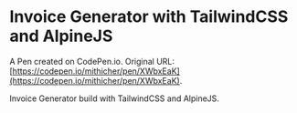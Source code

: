 # Invoice Generator with TailwindCSS and AlpineJS

A Pen created on CodePen.io. Original URL: [https://codepen.io/mithicher/pen/XWbxEaK](https://codepen.io/mithicher/pen/XWbxEaK).

Invoice Generator build with TailwindCSS and AlpineJS. 